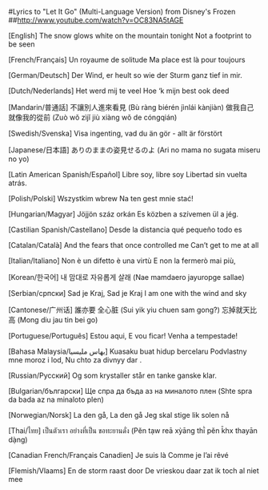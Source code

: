 #Lyrics to "Let It Go" (Multi-Language Version) from Disney's Frozen
##http://www.youtube.com/watch?v=OC83NA5tAGE

[English]
The snow glows white on the mountain tonight
Not a footprint to be seen

[French/Français]
Un royaume de solitude
Ma place est là pour toujours

[German/Deutsch]
Der Wind, er heult so wie der
Sturm ganz tief in mir.

[Dutch/Nederlands]
Het werd mij te veel
Hoe ‘k mijn best ook deed

[Mandarin/普通話]
不讓別人進來看見 (Bù ràng biérén jìnlái kànjiàn)
做我自己就像我的從前 (Zuò wǒ zìjǐ jiù xiàng wǒ de cóngqián)

[Swedish/Svenska]
Visa ingenting, vad du än gör - allt är förstört

[Japanese/日本語] 
ありのままの姿見せるのよ (Ari no mama no sugata miseru no yo)

[Latin American Spanish/Español] 
Libre soy, libre soy
Libertad sin vuelta atrás.

[Polish/Polski] 
Wszystkim wbrew
Na ten gest mnie stać!

[Hungarian/Magyar] 
Jöjjön száz orkán
Es közben a szívemen ül a jég.

[Castilian Spanish/Castellano] 
Desde la distancia qué pequeño todo es

[Catalan/Català] 
And the fears that once controlled me
Can’t get to me at all

[Italian/Italiano]
Non è un difetto è una virtù
E non la fermerò mai più,

[Korean/한국어]
내 맘대로 자유롭게 살래 (Nae mamdaero jayuropge sallae)

[Serbian/српски]
Sad je Kraj, Sad je Kraj
I am one with the wind and sky

[Cantonese/广州话]
誰亦要 全心脏 (Sui yik yiu chuen sam gong?)
忘掉就天比高 (Mong diu jau tin bei go)

[Portuguese/Português]
Estou aqui, E vou ficar!
Venha a tempestade!

[Bahasa Malaysia/بهاس مليسيا]
Kuasaku buat hidup bercelaru
Podvlastny mne moroz i lod,
Nu chto za divnyy dar .

[Russian/Русский]
Og som krystaller står en tanke ganske klar.

[Bulgarian/български]
Ще спра да бъда аз на миналото плен (Shte spra da bada az na minaloto plen)

[Norwegian/Norsk]
La den gå, La den gå Jeg skal stige lik solen nå

[Thai/ไทย]
เป็นตัวเรา อย่างที่เป็น ขอทะยานดั่ง (Pĕn tạw reā xỳāng thī̀ pĕn k̄hx thayān dạ̀ng)

[Canadian French/Français Canadien]
Je suis là
Comme je l’ai rêvé

[Flemish/Vlaams]
En de storm raast door
De vrieskou daar zat ik toch al niet mee
